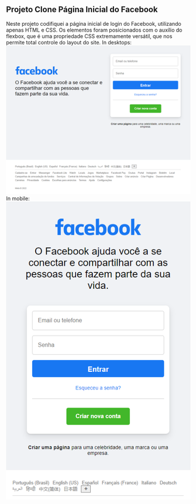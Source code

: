## Projeto Clone Página Inicial do Facebook
Neste projeto codifiquei a página inicial de login do Facebook, utilizando apenas HTML e CSS.
Os elementos foram posicionados com o auxílio do flexbox, que é uma propriedade CSS extremamente versátil, que nos permite total controle do layout do site.
In desktops:
![enter image description here](https://github.com/josiasdevweb/facebook-login-clone/blob/main/assets/desktop.png?raw=true)
In mobile:
![enter image description here](https://github.com/josiasdevweb/facebook-login-clone/blob/main/assets/mobile.png?raw=true)